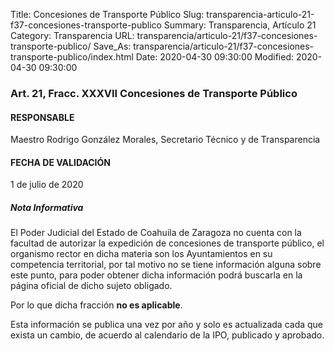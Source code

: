Title: Concesiones de Transporte Público
Slug: transparencia-articulo-21-f37-concesiones-transporte-publico
Summary: Transparencia, Artículo 21
Category: Transparencia
URL: transparencia/articulo-21/f37-concesiones-transporte-publico/
Save_As: transparencia/articulo-21/f37-concesiones-transporte-publico/index.html
Date: 2020-04-30 09:30:00
Modified: 2020-04-30 09:30:00


### Art. 21, Fracc. XXXVII Concesiones de Transporte Público

#### RESPONSABLE

Maestro Rodrigo González Morales, Secretario Técnico y de Transparencia

#### FECHA DE VALIDACIÓN

1 de julio de 2020

##### Nota Informativa

El Poder Judicial del Estado de Coahuila de Zaragoza no cuenta con la facultad de autorizar la expedición de concesiones de transporte público, el organismo rector en dicha materia son los Ayuntamientos en su competencia territorial, por tal motivo no se tiene información alguna sobre este punto, para poder obtener dicha información podrá buscarla en la página oficial de dicho sujeto obligado.

Por lo que dicha fracción **no es aplicable**.

Esta información se publica una vez por año y solo es actualizada cada que exista un cambio, de acuerdo al calendario de la IPO, publicado y aprobado.


